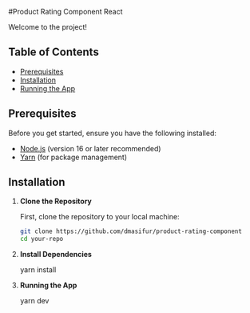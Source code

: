 #Product Rating Component React

Welcome to the project!

## Table of Contents

- [Prerequisites](#prerequisites)
- [Installation](#installation)
- [Running the App](#running-the-app)

## Prerequisites

Before you get started, ensure you have the following installed:

- [Node.js](https://nodejs.org/) (version 16 or later recommended)
- [Yarn](https://yarnpkg.com/) (for package management)

## Installation

1. **Clone the Repository**

   First, clone the repository to your local machine:

   ```bash
   git clone https://github.com/dmasifur/product-rating-component
   cd your-repo

   ```

2. **Install Dependencies**

   yarn install

3. **Running the App**

   yarn dev
